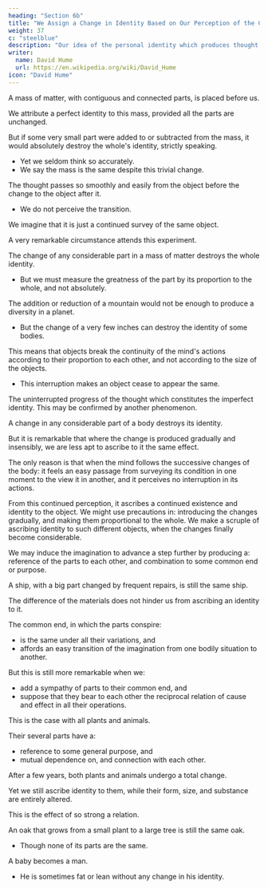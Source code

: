 ```yaml
---
heading: "Section 6b"
title: "We Assign a Change in Identity Based on Our Perception of the Change Relative to the Whole"
weight: 37
c: "steelblue"
description: "Our idea of the personal identity which produces thought or imagination can be explained by our idea on the personal identity of plants and animals"
writer:
  name: David Hume
  url: https://en.wikipedia.org/wiki/David_Hume
icon: "David Hume"
---
```




A mass of matter, with contiguous and connected parts, is placed before us.

We attribute a perfect identity to this mass, provided all the parts are unchanged.

But if some very small part were added to or subtracted from the mass, it would absolutely destroy the whole's identity, strictly speaking.
- Yet we seldom think so accurately.
- We say the mass is the same despite this trivial change.

The thought passes so smoothly and easily from the object before the change to the object after it.
- We do not perceive the transition.

We imagine that it is just a continued survey of the same object.

A very remarkable circumstance attends this experiment.

The change of any considerable part in a mass of matter destroys the whole identity.
- But we must measure the greatness of the part by its proportion to the whole, and not absolutely.

The addition or reduction of a mountain would not be enough to produce a diversity in a planet.
- But the change of a very few inches can destroy the identity of some bodies.

This means that objects break the continuity of the mind's actions according to their proportion to each other, and not according to the size of the objects.
- This interruption makes an object cease to appear the same.

The uninterrupted progress of the thought which constitutes the imperfect identity.
This may be confirmed by another phenomenon.


A change in any considerable part of a body destroys its identity.

But it is remarkable that where the change is produced gradually and insensibly, we are less apt to ascribe to it the same effect.

The only reason is that when the mind follows the successive changes of the body:
it feels an easy passage from surveying its condition in one moment to the view it in another, and
it perceives no interruption in its actions.

From this continued perception, it ascribes a continued existence and identity to the object.
We might use precautions in:
introducing the changes gradually, and
making them proportional to the whole.
We make a scruple of ascribing identity to such different objects, when the changes finally become considerable.

We may induce the imagination to advance a step further by producing a:
reference of the parts to each other, and
combination to some common end or purpose.

A ship, with a big part changed by frequent repairs, is still the same ship.

The difference of the materials does not hinder us from ascribing an identity to it.

The common end, in which the parts conspire:
- is the same under all their variations, and
- affords an easy transition of the imagination from one bodily situation to another.

But this is still more remarkable when we:
- add a sympathy of parts to their common end, and
- suppose that they bear to each other the reciprocal relation of cause and effect in all their operations.

This is the case with all plants and animals.

Their several parts have a:
- reference to some general purpose, and
- mutual dependence on, and connection with each other.


After a few years, both plants and animals undergo a total change.

Yet we still ascribe identity to them, while their form, size, and substance are entirely altered.

This is the effect of so strong a relation.

An oak that grows from a small plant to a large tree is still the same oak.
- Though none of its parts are the same.

A baby becomes a man.
- He is sometimes fat or lean without any change in his identity.

